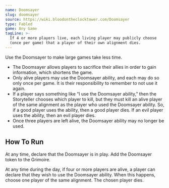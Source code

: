 ```yaml
---
name: Doomsayer
slug: doomsayer
source: https://wiki.bloodontheclocktower.com/Doomsayer
type: Fabled
game: Any Game
tagLine: >-
  If 4 or more players live, each living player may publicly choose
  (once per game) that a player of their own alignment dies.
---
```


Use the Doomsayer to make large games take less time.

- The Doomsayer allows players to sacrifice their allies in order to
  gain information, which shortens the game.
- Only alive players may use the Doomsayer ability, and each may do so
  only once per game. It is their responsibility to remember to not use
  it again.
- If a player says something like “I use the Doomsayer ability,” then
  the Storyteller chooses which player to kill, but they must kill an
  alive player of the same alignment as the player who used the
  Doomsayer ability. So, if a good player uses the ability, then a good
  player dies. If an evil player uses the ability, then an evil player
  dies.
- Once three players are left alive, the Doomsayer ability may no longer
  be used.

## How To Run

At any time, declare that the Doomsayer is in play. Add the Doomsayer
token to the Grimoire.

At any time during the day, if four or more players are alive, a player
can declare that they wish to use the Doomsayer ability. When this
happens, choose one player of the same alignment. The chosen player
dies.
